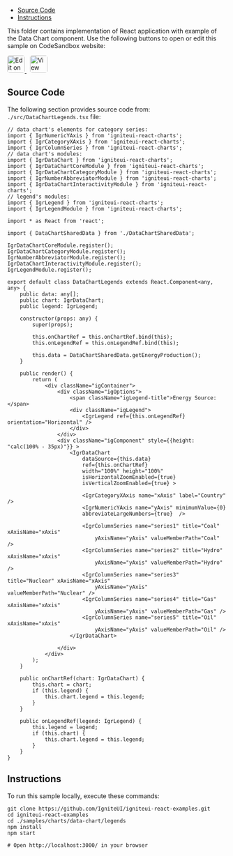 <!-- WARNING Do not change this file because it wil be auto re-generated from template file: -->
<!-- https://github.com/IgniteUI/igniteui-react-examples/tree/master/sample-template-files/ReadMe.md -->

<!-- ## Table of Contents -->
<!-- - [Sample Preview](#Sample-Preview) -->
- [Source Code](#Source-Code)
- [Instructions](#Instructions)

This folder contains implementation of React application with example of the Data Chart component. Use the following buttons to open or edit this sample on CodeSandbox website:

<!-- [Data Chart](https://infragistics.com/Reactsite/components/data-chart.html) -->

<html lang="en" xmlns="http://www.w3.org/1999/xhtml">
    <body>
        <a target="_blank" href="https://codesandbox.io/s/github/IgniteUI/igniteui-react-examples/tree/master/samples/charts/data-chart/legends?fontsize=14&hidenavigation=1&theme=dark&view=preview&file=/src/DataChartLegends.tsx" rel="noopener noreferrer">
            <img height="40px" style="border-radius: 0.3rem" alt="Edit on CodeSandbox" src="https://static.infragistics.com/xplatform/images/sandbox/edit.png"/>
        </a>
        <!-- <a target="_blank"
href="https://codesandbox.io/s/github/IgniteUI/igniteui-react-examples/tree/master/samples/maps/geo-map/binding-csv-points?fontsize=14&hidenavigation=1&theme=dark&view=preview">
            <img alt="Edit Sample" src="https://codesandbox.io/static/img/play-codesandbox.svg"/>
        </a> -->
        <a target="_blank" style="margin-left: 0.5rem"
href="https://codesandbox.io/embed/github/IgniteUI/igniteui-react-examples/tree/master/samples/charts/data-chart/legends?fontsize=14&hidenavigation=1&theme=dark&view=preview&file=/src/DataChartLegends.tsx">
            <img height="40px" style="border-radius: 0.3rem" alt="View on CodeSandbox" src="https://static.infragistics.com/xplatform/images/sandbox/view.png"/>
        </a>
        <!-- <a target="_blank"
href="https://codesandbox.io/embed/github/IgniteUI/igniteui-react-examples/tree/master/samples/maps/geo-map/binding-csv-points?fontsize=14&hidenavigation=1&theme=dark&view=preview">
            <img alt="View on CodeSandbox" src="https://static.infragistics.com/xplatform/images/sandbox/view.png"/>
        </a>
https://codesandbox.io/embed/react-treemap-overview-rtb45
https://codesandbox.io/static/img/play-codesandbox.svg
https://codesandbox.io/embed/react-treemap-overview-rtb45?view=browser -->
    </body>
</html>

<!-- ## Sample Preview -->

<!-- <iframe
  src="https://codesandbox.io/embed/github/IgniteUI/igniteui-react-examples/tree/master/samples/charts/data-chart/legends?fontsize=14&hidenavigation=1&theme=dark&view=preview&file=/src/DataChartLegends.tsx"
  style="width:100%; height:400px; border:0; border-radius: 4px; overflow:hidden;"
  allow="accelerometer; ambient-light-sensor; camera; encrypted-media; geolocation; gyroscope; hid; microphone; midi; payment; usb; vr"
  sandbox="allow-forms allow-modals allow-popups allow-presentation allow-same-origin allow-scripts"
></iframe> -->

## Source Code

The following section provides source code from:
`./src/DataChartLegends.tsx` file:

```tsx
// data chart's elements for category series:
import { IgrNumericYAxis } from 'igniteui-react-charts';
import { IgrCategoryXAxis } from 'igniteui-react-charts';
import { IgrColumnSeries } from 'igniteui-react-charts';
// data chart's modules:
import { IgrDataChart } from 'igniteui-react-charts';
import { IgrDataChartCoreModule } from 'igniteui-react-charts';
import { IgrDataChartCategoryModule } from 'igniteui-react-charts';
import { IgrNumberAbbreviatorModule } from 'igniteui-react-charts';
import { IgrDataChartInteractivityModule } from 'igniteui-react-charts';
// legend's modules:
import { IgrLegend } from 'igniteui-react-charts';
import { IgrLegendModule } from 'igniteui-react-charts';

import * as React from 'react';

import { DataChartSharedData } from './DataChartSharedData';

IgrDataChartCoreModule.register();
IgrDataChartCategoryModule.register();
IgrNumberAbbreviatorModule.register();
IgrDataChartInteractivityModule.register();
IgrLegendModule.register();

export default class DataChartLegends extends React.Component<any, any> {
    public data: any[];
    public chart: IgrDataChart;
    public legend: IgrLegend;

    constructor(props: any) {
        super(props);

        this.onChartRef = this.onChartRef.bind(this);
        this.onLegendRef = this.onLegendRef.bind(this);

        this.data = DataChartSharedData.getEnergyProduction();
    }

    public render() {
        return (
            <div className="igContainer">
                <div className="igOptions">
                    <span className="igLegend-title">Energy Source: </span>
                    <div className="igLegend">
                        <IgrLegend ref={this.onLegendRef} orientation="Horizontal" />
                    </div>
                </div>
                <div className="igComponent" style={{height: "calc(100% - 35px)"}} >
                    <IgrDataChart
                        dataSource={this.data}
                        ref={this.onChartRef}
                        width="100%" height="100%"
                        isHorizontalZoomEnabled={true}
                        isVerticalZoomEnabled={true} >

                        <IgrCategoryXAxis name="xAxis" label="Country" />
                        <IgrNumericYAxis name="yAxis" minimumValue={0}
                        abbreviateLargeNumbers={true}  />

                        <IgrColumnSeries name="series1" title="Coal" xAxisName="xAxis"
                            yAxisName="yAxis" valueMemberPath="Coal" />
                        <IgrColumnSeries name="series2" title="Hydro" xAxisName="xAxis"
                            yAxisName="yAxis" valueMemberPath="Hydro" />
                        <IgrColumnSeries name="series3" title="Nuclear" xAxisName="xAxis"
                            yAxisName="yAxis" valueMemberPath="Nuclear" />
                        <IgrColumnSeries name="series4" title="Gas" xAxisName="xAxis"
                            yAxisName="yAxis" valueMemberPath="Gas" />
                        <IgrColumnSeries name="series5" title="Oil" xAxisName="xAxis"
                            yAxisName="yAxis" valueMemberPath="Oil" />
                    </IgrDataChart>

                </div>
            </div>
        );
    }

    public onChartRef(chart: IgrDataChart) {
        this.chart = chart;
        if (this.legend) {
            this.chart.legend = this.legend;
        }
    }

    public onLegendRef(legend: IgrLegend) {
        this.legend = legend;
        if (this.chart) {
            this.chart.legend = this.legend;
        }
    }
}

```

## Instructions
To run this sample locally, execute these commands:

```
git clone https://github.com/IgniteUI/igniteui-react-examples.git
cd igniteui-react-examples
cd ./samples/charts/data-chart/legends
npm install
npm start

# Open http://localhost:3000/ in your browser
```


